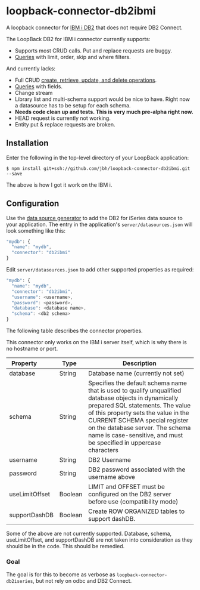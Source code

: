 # loopback-connector-db2ibmi

A loopback connector for [IBM i DB2](http://www-03.ibm.com/systems/power/software/i/db2/) that does not require DB2 Connect.

The LoopBack DB2 for IBM i connector currently supports:

- Supports most CRUD calls. Put and replace requests are buggy.
- [Queries](http://loopback.io/doc/en/lb2/Querying-data.html) with limit, order, skip and where filters.

And currently lacks:

- Full CRUD [create, retrieve, update, and delete operations](http://loopback.io/doc/en/lb2/Creating-updating-and-deleting-data.html).
- [Queries](http://loopback.io/doc/en/lb2/Querying-data.html) with fields.
- Change stream
- Library list and multi-schema support would be nice to have. Right now a datasource has to be setup for each schema.
- **Needs code clean up and tests. This is very much pre-alpha right now.**
- HEAD request is currently not working.
- Entity put & replace requests are broken.


## Installation

Enter the following in the top-level directory of your LoopBack application:

```
$ npm install git+ssh://github.com/jbh/loopback-connector-db2ibmi.git --save
```

The above is how I got it work on the IBM i.

## Configuration

Use the [data source generator](http://loopback.io/doc/en/lb2/Data-source-generator.html) to add the DB2 for iSeries data source to your application.
The entry in the application's `server/datasources.json` will look something like this:

```js
"mydb": {
  "name": "mydb",
  "connector": "db2ibmi"
}
```

Edit `server/datasources.json` to add other supported properties as required:

```js
"mydb": {
  "name": "mydb",
  "connector": "db2ibmi",
  "username": <username>,
  "password": <password>,
  "database": <database name>,
  "schema": <db2 schema>
}
```

The following table describes the connector properties.

This connector only works on the IBM i server itself, which is why there is no hostname or port.

Property&nbsp;&nbsp;&nbsp;&nbsp;&nbsp;&nbsp;&nbsp;&nbsp;&nbsp; | Type&nbsp;&nbsp;    | Description
---------------| --------| --------
database       | String  | Database name (currently not set)
schema         | String  | Specifies the default schema name that is used to qualify unqualified database objects in dynamically prepared SQL statements. The value of this property sets the value in the CURRENT SCHEMA special register on the database server. The schema name is case-sensitive, and must be specified in uppercase characters
username       | String  | DB2 Username
password       | String  | DB2 password associated with the username above
useLimitOffset | Boolean | LIMIT and OFFSET must be configured on the DB2 server before use (compatibility mode)
supportDashDB  | Boolean | Create ROW ORGANIZED tables to support dashDB.

Some of the above are not currently supported. Database, schema, useLimitOffset,
and supportDashDB are not taken into consideration as they should be in the
code. This should be remedied.

### Goal

The goal is for this to become as verbose as `loopback-connector-db2iseries`, but not rely on odbc and DB2 Connect.
